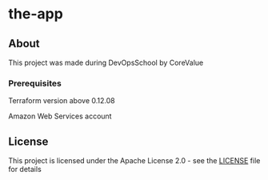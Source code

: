 # the-app

## About

This project was made during DevOpsSchool by CoreValue

### Prerequisites

Terraform version  above 0.12.08

Amazon Web Services account

## License

This project is licensed under the Apache License 2.0 - see the [LICENSE](LICENSE) file for details
